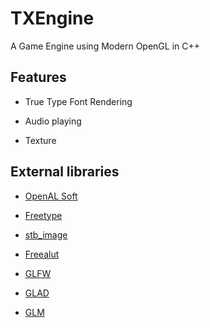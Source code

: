 # TXEngine

A Game Engine using Modern OpenGL in C++

## Features

- True Type Font Rendering

- Audio playing

- Texture

## External libraries

- [OpenAL Soft](https://github.com/kcat/openal-soft)

- [Freetype](https://freetype.org/)

- [stb_image](https://github.com/nothings/stb)

- [Freealut](https://github.com/vancegroup/freealut)

- [GLFW](https://github.com/glfw/glfw)

- [GLAD](https://github.com/Dav1dde/glad)

- [GLM](https://github.com/g-truc/glm)